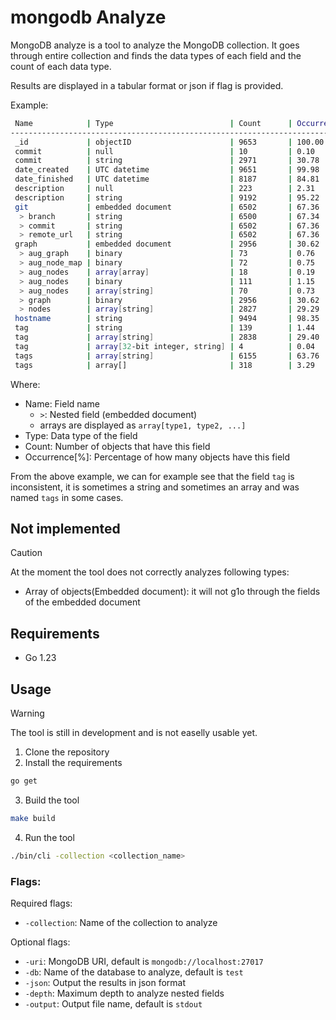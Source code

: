 # mongodb Analyze

MongoDB analyze is a tool to analyze the MongoDB collection.
It goes through entire collection and finds the data types of each field and the count of each data type.

Results are displayed in a tabular format or json if flag is provided.

Example:
```bash
 Name            | Type                          | Count      | Occurrence[%]
-------------------------------------------------------------------------------
 _id             | objectID                      | 9653       | 100.00
 commit          | null                          | 10         | 0.10
 commit          | string                        | 2971       | 30.78
 date_created    | UTC datetime                  | 9651       | 99.98
 date_finished   | UTC datetime                  | 8187       | 84.81
 description     | null                          | 223        | 2.31
 description     | string                        | 9192       | 95.22
 git             | embedded document             | 6502       | 67.36
  > branch       | string                        | 6500       | 67.34
  > commit       | string                        | 6502       | 67.36
  > remote_url   | string                        | 6502       | 67.36
 graph           | embedded document             | 2956       | 30.62
  > aug_graph    | binary                        | 73         | 0.76
  > aug_node_map | binary                        | 72         | 0.75
  > aug_nodes    | array[array]                  | 18         | 0.19
  > aug_nodes    | binary                        | 111        | 1.15
  > aug_nodes    | array[string]                 | 70         | 0.73
  > graph        | binary                        | 2956       | 30.62
  > nodes        | array[string]                 | 2827       | 29.29
 hostname        | string                        | 9494       | 98.35
 tag             | string                        | 139        | 1.44
 tag             | array[string]                 | 2838       | 29.40
 tag             | array[32-bit integer, string] | 4          | 0.04
 tags            | array[string]                 | 6155       | 63.76
 tags            | array[]                       | 318        | 3.29
```
Where:
- Name: Field name
   - ` > `: Nested field (embedded document)
   - arrays are displayed as `array[type1, type2, ...]`
- Type: Data type of the field
- Count: Number of objects that have this field
- Occurrence[%]: Percentage of how many objects have this field

From the above example, we can for example see that the field `tag` is inconsistent, it is sometimes a string and sometimes an array and was named `tags` in some cases.

## Not implemented
> [!CAUTION]
> At the moment the tool does not correctly analyzes following types:
> - Array of objects(Embedded document): it will not g1o through the fields of the embedded document

## Requirements
- Go 1.23

## Usage
> [!WARNING]
> The tool is still in development and is not easelly usable yet.

1. Clone the repository
2. Install the requirements
```bash
go get
```
3. Build the tool
```bash
make build
```
4. Run the tool
```bash
./bin/cli -collection <collection_name>
```

### Flags:

Required flags:
- `-collection`: Name of the collection to analyze

Optional flags:
- `-uri`: MongoDB URI, default is `mongodb://localhost:27017`
- `-db`: Name of the database to analyze, default is `test`
- `-json`: Output the results in json format
- `-depth`: Maximum depth to analyze nested fields
- `-output`: Output file name, default is `stdout`
